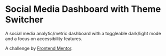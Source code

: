 # Social Media Dashboard with Theme Switcher

A social media analytic/metric dashboard with a toggleable dark/light mode and a focus on accessibility features.

A challenge by [Frontend Mentor](https://www.frontendmentor.io/).

